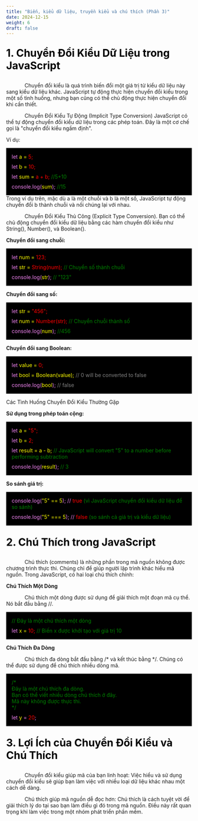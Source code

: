 ```yaml
---
title: "Biến, kiểu dữ liệu, truyền kiểu và chú thích (Phần 3)"
date: 2024-12-15
weight: 6
draft: false
---
```

<p style="font-size: 2em; font-weight: bold; color: black;">1. Chuyển Đổi Kiểu Dữ Liệu trong JavaScript
<p style="text-indent: 50px;">Chuyển đổi kiểu là quá trình biến đổi một giá trị từ kiểu dữ liệu này sang kiểu dữ liệu khác. JavaScript tự động thực hiện chuyển đổi kiểu trong một số tình huống, nhưng bạn cũng có thể chủ động thực hiện chuyển đổi khi cần thiết.
<p style="text-indent: 50px;">Chuyển Đổi Kiểu Tự Động (Implicit Type Conversion) JavaScript có thể tự động chuyển đổi kiểu dữ liệu trong các phép toán. Đây là một cơ chế gọi là "chuyển đổi kiểu ngầm định".

Ví dụ:
<div style="display: flex; flex-direction: column; align-items: flex-start; background-color: black; padding: 10px;">
    <p style="background-color: black; color: violet; display: block; margin: 0; padding: 5px;">let <span style="color: yellow;">a = <span style="color: red;">5;</span></span></p>
    <p style="background-color: black; color: violet; display: block; margin: 0; padding: 5px;">let <span style="color: yellow;">b = <span style="color: red;">10;</span></span></p>
    <p style="background-color: black; color: violet; display: block; margin: 0; padding: 5px;">let <span style="color: yellow;">sum = <span style="color: red;">a + b;</span></span> <span style="color: green;">//5+10</span></p>
    <p style="background-color: black; color: violet; display: block; margin: 0; padding: 5px;">console.log(<span style="color: yellow;">sum</span>); <span style="color: green;">//15</span></p>
</div>
Trong ví dụ trên, mặc dù a là một chuỗi và b là một số, JavaScript tự động chuyển đổi b thành chuỗi và nối chúng lại với nhau.
<p style="text-indent: 50px;">Chuyển Đổi Kiểu Thủ Công (Explicit Type Conversion). Bạn có thể chủ động chuyển đổi kiểu dữ liệu bằng các hàm chuyển đổi kiểu như String(), Number(), và Boolean().

**Chuyển đổi sang chuỗi:**
<div style="display: flex; flex-direction: column; align-items: flex-start; background-color: black; padding: 10px;">
    <p style="background-color: black; color: violet; display: block; margin: 0; padding: 5px;">let <span style="color: yellow;">num = <span style="color: red;">123;</span></span></p>
    <p style="background-color: black; color: violet; display: block; margin: 0; padding: 5px;">let <span style="color: yellow;">str = <span style="color: red;">String(num);</span></span>  <span style="color: green;">// Chuyển số thành chuỗi</span></p>
    <p style="background-color: black; color: violet; display: block; margin: 0; padding: 5px;">console.log(<span style="color: yellow;">str</span>); <span style="color: green;">// "123"</span></p>
</div>

**Chuyển đổi sang số:**

<div style="display: flex; flex-direction: column; align-items: flex-start; background-color: black; padding: 10px;">
    <p style="background-color: black; color: violet; display: block; margin: 0; padding: 5px;">let <span style="color: yellow;">str = <span style="color: red;">"456";</span></span></p>
    <p style="background-color: black; color: violet; display: block; margin: 0; padding: 5px;">let <span style="color: yellow;">num = <span style="color: red;">Number(str);</span></span> <span style="color: green;"> // Chuyển chuỗi thành số</span></p>
    <p style="background-color: black; color: violet; display: block; margin: 0; padding: 5px;">console.log(<span style="color: yellow;">num</span>); <span style="color: green;">//456</span></p>
</div>

**Chuyển đổi sang Boolean:**
<div style="display: flex; flex-direction: column; align-items: flex-start; background-color: black; padding: 10px;">
    <p style="background-color: black; color: violet; display: block; margin: 0; padding: 5px;">let <span style="color: yellow;">value = <span style="color: red;">0;</span></span></p>
    <p style="background-color: black; color: violet; display: block; margin: 0; padding: 5px;">let <span style="color: yellow;">bool = Boolean(<span style="color: yellow;">value</span>);</span>  <span style="color: gray;">// 0 will be converted to false</span></p>
    <p style="background-color: black; color: violet; display: block; margin: 0; padding: 5px;">console.log(<span style="color: yellow;">bool</span>); <span style="color: gray;">// false</span></p>
</div>

Các Tình Huống Chuyển Đổi Kiểu Thường Gặp

**Sử dụng trong phép toán cộng:**

<div style="display: flex; flex-direction: column; align-items: flex-start; background-color: black; padding: 10px;">
    <p style="background-color: black; color: violet; display: block; margin: 0; padding: 5px;">let <span style="color: yellow;">a = <span style="color: red;">"5";</span></span></p>
    <p style="background-color: black; color: violet; display: block; margin: 0; padding: 5px;">let <span style="color: yellow;">b = <span style="color: red;">2;</span></span></p>
    <p style="background-color: black; color: violet; display: block; margin: 0; padding: 5px;">let <span style="color: yellow;">result = a - b;</span> <span style="color: green;">// JavaScript will convert "5" to a number before performing subtraction</span></p>
    <p style="background-color: black; color: violet; display: block; margin: 0; padding: 5px;">console.log(<span style="color: yellow;">result</span>); <span style="color: green;">// 3</span></p>
</div>

**So sánh giá trị:**

<div style="display: flex; flex-direction: column; align-items: flex-start; background-color: black; padding: 10px;">
    <p style="background-color: black; color: violet; display: block; margin: 0; padding: 5px;">console.log(<span style="color: yellow;">"5" == 5</span>);   // <span style="color: red;">true</span> <span style="color: green;">(vì JavaScript chuyển đổi kiểu dữ liệu để so sánh)</span></p>
    <p style="background-color: black; color: violet; display: block; margin: 0; padding: 5px;">console.log(<span style="color: yellow;">"5" === 5</span>);  // <span style="color: red;">false</span> <span style="color: green;">(so sánh cả giá trị và kiểu dữ liệu)</span></p>
</div>

<p style="font-size: 2em; font-weight: bold; color: black;">2. Chú Thích trong JavaScript
<p style="text-indent: 50px;">Chú thích (comments) là những phần trong mã nguồn không được chương trình thực thi. Chúng chỉ để giúp người lập trình khác hiểu mã nguồn. Trong JavaScript, có hai loại chú thích chính:

**Chú Thích Một Dòng**

<p style="text-indent: 50px;">Chú thích một dòng được sử dụng để giải thích một đoạn mã cụ thể. Nó bắt đầu bằng //.
<div style="display: flex; flex-direction: column; align-items: flex-start; background-color: black; padding: 10px;">
    <p style="background-color: black; color: violet; display: block; margin: 0; padding: 5px;"><span style="color: green;">// Đây là một chú thích một dòng</span></p>
    <p style="background-color: black; color: violet; display: block; margin: 0; padding: 5px;">let <span style="color: yellow;">x = <span style="color: red;">10;</span></span> <span style="color: green;">// Biến x được khởi tạo với giá trị 10</span></p>
</div>

**Chú Thích Đa Dòng**

<p style="text-indent: 50px;">Chú thích đa dòng bắt đầu bằng /* và kết thúc bằng */. Chúng có thể được sử dụng để chú thích nhiều dòng mã.
<div style="display: flex; flex-direction: column; align-items: flex-start; background-color: black; padding: 10px;">
    <p style="background-color: black; color: violet; display: block; margin: 0; padding: 5px;">
        <span style="color: green;">/*</span><br>
        <span style="color: green;">    Đây là một chú thích đa dòng.</span><br>
        <span style="color: green;">    Bạn có thể viết nhiều dòng chú thích ở đây.</span><br>
        <span style="color: green;">    Mã này không được thực thi.</span><br>
        <span style="color: green;">*/</span>
    </p>
    <p style="background-color: black; color: violet; display: block; margin: 0; padding: 5px;">
        let <span style="color: yellow;">y</span> = <span style="color: red;">20</span>;
    </p>
</div>
<p style="font-size: 2em; font-weight: bold; color: black;">3. Lợi Ích của Chuyển Đổi Kiểu và Chú Thích
<p style="text-indent: 50px;">Chuyển đổi kiểu giúp mã của bạn linh hoạt: Việc hiểu và sử dụng chuyển đổi kiểu sẽ giúp bạn làm việc với nhiều loại dữ liệu khác nhau một cách dễ dàng.
<p style="text-indent: 50px;">Chú thích giúp mã nguồn dễ đọc hơn: Chú thích là cách tuyệt vời để giải thích lý do tại sao bạn làm điều gì đó trong mã nguồn. Điều này rất quan trọng khi làm việc trong một nhóm phát triển phần mềm.

<!-- <div style="display: flex; justify-content: space-between; align-items: center; margin: 20px 0;">
  <a href="https://dinhtanplinh03.github.io/posts/posts5/" style="display: inline-block; padding: 10px 20px; background-color: green; color: white; text-decoration: none; border-radius: 5px; font-size: 16px;">Quay lại bài trước</a>
  <a href="https://dinhtanplinh03.github.io/posts/posts7/" style="display: inline-block; padding: 10px 20px; background-color: green; color: white; text-decoration: none; border-radius: 5px; font-size: 16px;">Chuyển sang bài tiếp theo</a>
</div> -->